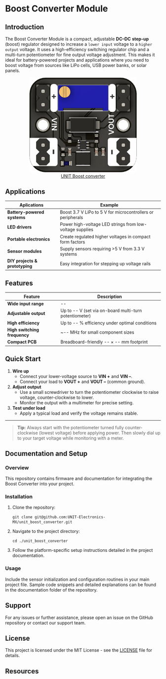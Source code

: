 # Boost Converter Module

## Introduction
The Boost Converter Module is a compact, adjustable **DC–DC** **step-up** (boost) regulator designed to increase a `lower input` voltage to a `higher output` voltage. It uses a high-efficiency switching regulator chip and a multi-turn potentiometer for fine output voltage adjustment. This makes it ideal for battery-powered projects and applications where you need to boost voltage from sources like LiPo cells, USB power banks, or solar panels.

<div align="center">
    <a href="#"><img src="hardware/resources/img/img_ue0087_boost_converter_1.png" width="350px"><br/>UNIT Boost converter</a>
<br/>

</div>

## Applications

|Aplications                      |Example                                                      |
|---------------------------------|-------------------------------------------------------------|
|**Battery-powered systems**      | Boost 3.7 V LiPo to 5 V for microcontrollers or peripherals | 
|**LED drivers**                  | Power high-voltage LED strings from low-voltage supplies    |  
| **Portable electronics**        | Create regulated higher voltages in compact form factors    | 
| **Sensor modules**              | Supply sensors requiring >5 V from 3.3 V systems            |  
| **DIY projects & prototyping**  | Easy integration for stepping up voltage rails              |  

## Features

|Feature                        |Description                                             |
|-------------------------------|--------------------------------------------------------|
| **Wide input range**          | --                                                     | 
| **Adjustable output**         | Up to -- V (set via on-board multi-turn potentiometer) |  
| **High efficiency**           | Up to -- % efficiency under optimal conditions         |  
| **High switching frequency**  | ~-- MHz for small component sizes                      |  
| **Compact PCB**               | Breadboard-friendly -- × -- mm footprint               |    


## Quick Start


1. **Wire up**  
   - Connect your lower-voltage source to **VIN +** and **VIN –**.  
   - Connect your load to **VOUT +** and **VOUT –** (common ground).  
2. **Adjust output**  
   - Use a small screwdriver to turn the potentiometer clockwise to raise voltage, counter-clockwise to lower.  
   - Monitor the output with a multimeter for precise setting.  
3. **Test under load**  
   - Apply a typical load and verify the voltage remains stable.

---

> **Tip:** Always start with the potentiometer turned fully counter-clockwise (lowest voltage) before applying power. Then slowly dial up to your target voltage while monitoring with a meter.

## Documentation and Setup

### Overview
This repository contains firmware and documentation for integrating the Boost Converter into your project.

### Installation
1. Clone the repository:
   ```
   git clone git@github.com:UNIT-Electronics-MX/unit_boost_converter.git
   ```
2. Navigate to the project directory:
   ```
   cd ./unit_boost_converter
   ```
3. Follow the platform-specific setup instructions detailed in the project documentation.

### Usage
Include the sensor initialization and configuration routines in your main project file. Sample code snippets and detailed explanations can be found in the documentation folder of the repository.


## Support
For any issues or further assistance, please open an issue on the GitHub repository or contact our support team.


## License
This project is licensed under the MIT License - see the [LICENSE](LICENSE) file for details.

## Resources
